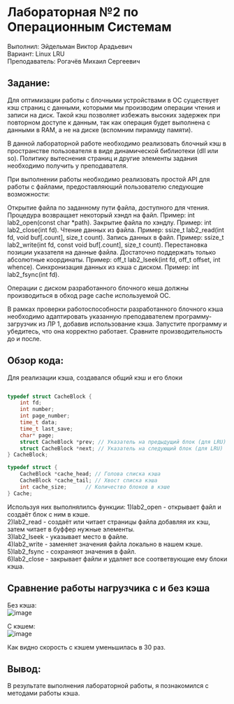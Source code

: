 # Лабораторная №2 по Операционным Системам

Выполнил: Эйдельман Виктор Арадьевич<br>
Вариант: Linux LRU<br>
Преподаватель: Рогачёв Михаил Сергеевич<br>


## Задание:

Для оптимизации работы с блочными устройствами в ОС существует кэш страниц с данными, которыми мы производим операции чтения и записи на диск. Такой кэш позволяет избежать высоких задержек при повторном доступе к данным, так как операция будет выполнена с данными в RAM, а не на диске (вспомним пирамиду памяти).

В данной лабораторной работе необходимо реализовать блочный кэш в пространстве пользователя в виде динамической библиотеки (dll или so). Политику вытеснения страниц и другие элементы задания необходимо получить у преподавателя.

При выполнении работы необходимо реализовать простой API для работы с файлами, предоставляющий пользователю следующие возможности:

Открытие файла по заданному пути файла, доступного для чтения. Процедура возвращает некоторый хэндл на файл. Пример:
int lab2_open(const char *path).
Закрытие файла по хэндлу. Пример:
int lab2_close(int fd).
Чтение данных из файла. Пример:
ssize_t lab2_read(int fd, void buf[.count], size_t count).
Запись данных в файл. Пример:
ssize_t lab2_write(int fd, const void buf[.count], size_t count).
Перестановка позиции указателя на данные файла. Достаточно поддержать только абсолютные координаты. Пример:
​​​​​​​off_t lab2_lseek(int fd, off_t offset, int whence).
Синхронизация данных из кэша с диском. Пример:
int lab2_fsync(int fd).

Операции с диском разработанного блочного кеша должны производиться в обход page cache используемой ОС.

В рамках проверки работоспособности разработанного блочного кэша необходимо адаптировать указанную преподавателем программу-загрузчик из ЛР 1, добавив использование кэша. Запустите программу и убедитесь, что она корректно работает. Сравните производительность до и после.

## Обзор кода:

Для реализации кэша, создавался общий кэш и его блоки
```cpp

typedef struct CacheBlock {
    int fd;
    int number;
    int page_number;
    time_t data;
    time_t last_save;
    char* page;
    struct CacheBlock *prev; // Указатель на предыдущий блок (для LRU)
    struct CacheBlock *next; // Указатель на следующий блок (для LRU)
} CacheBlock;

typedef struct {
    CacheBlock *cache_head; // Голова списка кэша
    CacheBlock *cache_tail; // Хвост списка кэша
    int cache_size;      // Количество блоков в кэше
} Cache;
```
Используя них выполнялилсь функции:
1)lab2_open - открывает файл и создаёт блок с ним в кэше.<br>
2)lab2_read - создаёт или читает страницы файла добавляя их кэш, затем читает в буффер нужные элементы.<br>
3)lab2_lseek - указывает место в файле.<br>
4)lab2_write - заменяет значения файла локально в нашем кэше.<br>
5)lab2_fsync - сохраняют значения в файл.<br>
6)lab2_close - закрывает файли и удаляет все соответвующие ему блоки кэша.<br>

## Сравнение работы нагрузчика с и без кэша

Без кэша:<br>
![image](https://github.com/user-attachments/assets/5a47a0fe-4817-4eb8-b393-04a51ba8b48a)

С кэшем:<br>
![image](https://github.com/user-attachments/assets/7d831075-c733-48a2-b093-9513e9043bf7)

Как видно скорость с кэшем уменьшилась в 30 раз.


## Вывод:

В результате выполнения лабораторной работы, я познакомился с методами работы кэша.
